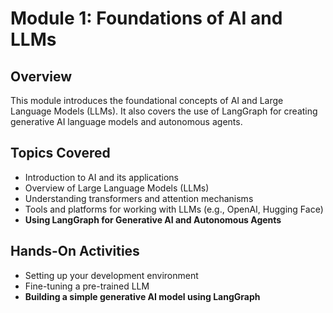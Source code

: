 # Module 1: Foundations of AI and LLMs

## Overview
This module introduces the foundational concepts of AI and Large Language Models (LLMs). It also covers the use of LangGraph for creating generative AI language models and autonomous agents.

## Topics Covered
- Introduction to AI and its applications
- Overview of Large Language Models (LLMs)
- Understanding transformers and attention mechanisms
- Tools and platforms for working with LLMs (e.g., OpenAI, Hugging Face)
- **Using LangGraph for Generative AI and Autonomous Agents**

## Hands-On Activities
- Setting up your development environment
- Fine-tuning a pre-trained LLM
- **Building a simple generative AI model using LangGraph**